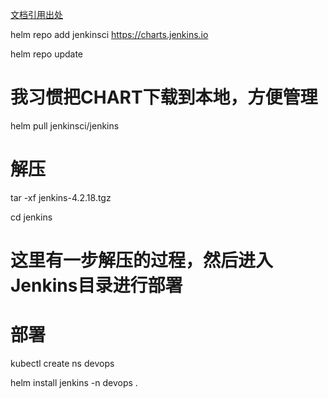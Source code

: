 [文档引用出处 ](https://mp.weixin.qq.com/s/wPo0kpeUDu8amGquIdXUCQ)

helm repo add jenkinsci https://charts.jenkins.io

helm repo update
# 我习惯把CHART下载到本地，方便管理
helm pull jenkinsci/jenkins
# 解压
tar -xf jenkins-4.2.18.tgz

cd jenkins

# 这里有一步解压的过程，然后进入Jenkins目录进行部署
# 部署
kubectl create ns devops

helm install jenkins -n devops .
